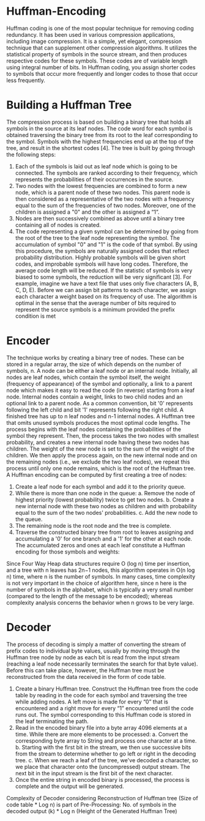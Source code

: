 # Huffman-Encoding
Huffman coding is one of the most popular technique for removing coding redundancy. It has been used in various compression applications, including image compression. It is a simple, yet elegant, compression technique that can supplement other compression algorithms. It utilizes the statistical property of symbols in the source stream, and then produces respective codes for these symbols. These codes are of variable length using integral number of bits. In Huffman coding, you assign shorter codes to symbols that occur more frequently and longer codes to those that occur less frequently.

# Building a Huffman Tree 
The compression process is based on building a binary tree that holds all symbols in the source at its leaf nodes. The code word for each symbol is obtained traversing the binary tree from its root to the leaf corresponding to the symbol. Symbols with the highest frequencies end up at the top of the tree, and result in the shortest codes [4]. The tree is built by going through the following steps: 
1. Each of the symbols is laid out as leaf node which is going to be connected. The symbols are ranked according to their frequency, which represents the probabilities of their occurrences in the source. 
2. Two nodes with the lowest frequencies are combined to form a new node, which is a parent node of these two nodes. This parent node is then considered as a representative of the two nodes with a frequency equal to the sum of the frequencies of two nodes. Moreover, one of the children is assigned a "0" and the other is assigned a “1”. 
3. Nodes are then successively combined as above until a binary tree containing all of nodes is created. 
4. The code representing a given symbol can be determined by going from the root of the tree to the leaf node representing the symbol. The accumulation of symbol "0" and "1" is the code of that symbol. 
By using this procedure, the symbols are naturally assigned codes that reflect probability distribution. Highly probable symbols will be given short codes, and improbable symbols will have long codes. Therefore, the average code length will be reduced. If the statistic of symbols is very biased to some symbols, the reduction will be very significant [3]. For example, imagine we have a text file that uses only five characters (A, B, C, D, E). Before we can assign bit patterns to each character, we assign each character a weight based on its frequency of use. The algorithm is optimal in the sense that the average number of bits required to represent the source symbols is a minimum provided the prefix condition is met

# Encoder
The technique works by creating a binary tree of nodes. These can be stored in a regular array, the size of which depends on the number of symbols, n. A node can be either a leaf node or an internal node. Initially, all nodes are leaf nodes, which contain the symbol itself, the weight (frequency of appearance) of the symbol and optionally, a link to a parent node which makes it easy to read the code (in reverse) starting from a leaf node. Internal nodes contain a weight, links to two child nodes and an optional link to a parent node. As a common convention, bit '0' represents following the left child and bit '1' represents following the right child. A finished tree has up to n leaf nodes and n-1 internal nodes. A Huffman tree that omits unused symbols produces the most optimal code lengths.
The process begins with the leaf nodes containing the probabilities of the symbol they represent. Then, the process takes the two nodes with smallest probability, and creates a new internal node having these two nodes has children. The weight of the new node is set to the sum of the weight of the children. We then apply the process again, on the new internal node and on the remaining nodes (i.e., we exclude the two leaf nodes), we repeat this process until only one node remains, which is the root of the Huffman tree.
A Huffman encoding can be computed by first creating a tree of nodes:
 
1. Create a leaf node for each symbol and add it to the priority queue.
2. While there is more than one node in the queue:
a. Remove the node of highest priority (lowest probability) twice to get two nodes.
b. Create a new internal node with these two nodes as children and with probability equal to the        sum of the two nodes' probabilities.
c. Add the new node to the queue.
3. The remaining node is the root node and the tree is complete.
4. Traverse the constructed binary tree from root to leaves assigning and accumulating a '0' for one       branch and a '1' for the other at each node. The accumulated zeros and ones at each leaf constitute a Huffman encoding for those symbols and weights:

Since Four Way Heap data structures require O (log n) time per insertion, and a tree with n leaves has 2n−1 nodes, this algorithm operates in O(n log n) time, where n is the number of symbols. In many cases, time complexity is not very important in the choice of algorithm here, since n here is the number of symbols in the alphabet, which is typically a very small number (compared to the length of the message to be encoded); whereas complexity analysis concerns the behavior when n grows to be very large.

# Decoder
The process of decoding is simply a matter of converting the stream of prefix codes to individual byte values, usually by moving through the Huffman tree node by node as each bit is read from the input stream (reaching a leaf node necessarily terminates the search for that byte value). Before this can take place, however, the Huffman tree must be reconstructed from the data received in the form of code table.
1. Create a binary Huffman tree. Construct the Huffman tree from the code table by reading in the code for each symbol and traversing the tree while adding nodes. A left move is made for every “0” that is encountered and a right move for every “1” encountered until the code runs out. The symbol corresponding to this Huffman code is stored in the leaf terminating the path.
2. Read in the encoded binary file into a byte array 4096 elements at a time. While there are more elements to be processed:
a. Convert the corresponding byte array to String and process one character at a time.
b. Starting with the first bit in the stream, we then use successive bits from the stream to determine whether to go left or right in the decoding tree. 
c. When we reach a leaf of the tree, we've decoded a character, so we place that character onto the 	(uncompressed) output stream. The next bit in the input stream is the first bit of the next character.
3. Once the entire string in encoded binary is processed, the process is complete and the output will be generated.

Complexity of Decoder considering Reconstruction of Huffman tree (Size of code table * Log n) is part of Pre-Processing: No. of symbols in the decoded output (k) * Log n (Height of the Generated Huffman Tree)

